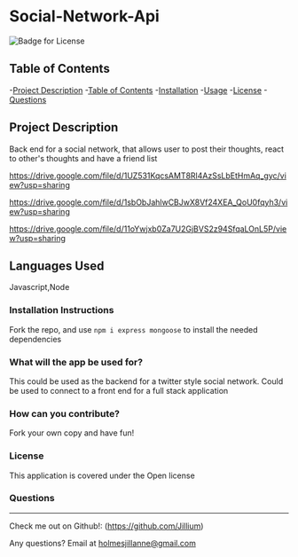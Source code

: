 # Social-Network-Api

  ![Badge for License](https://img.shields.io/badge/license-Open-informational)
  
  ## Table of Contents
  -[Project Description](#projectDescription)
  -[Table of Contents](#tableofContents)
  -[Installation](#installation)
  -[Usage](#usage)
  -[License](#license)
  -[Questions](#questions)


  ## Project Description 
  Back end for a social network, that allows user to post their thoughts, react to other's thoughts and have a friend list

  
 https://drive.google.com/file/d/1UZ531KqcsAMT8Rl4AzSsLbEtHmAq_gyc/view?usp=sharing

 https://drive.google.com/file/d/1sbObJahlwCBJwX8Vf24XEA_QoU0fqyh3/view?usp=sharing

 https://drive.google.com/file/d/11oYwjxb0Za7U2GjBVS2z94SfqaLOnL5P/view?usp=sharing

  
  ## Languages Used 
  Javascript,Node

  ### Installation Instructions
  Fork the repo, and use `npm i express mongoose` to install the needed dependencies

  ### What will the app be used for? 
  This could be used as the backend for a twitter style social network. Could be used to connect to a front end for a full stack application

  ### How can you contribute?
  Fork your own copy and have fun!

  ### License
  This application is covered under the Open license
  

  ### Questions
  -------------------------------------------------------------------------------------------------------
  
  Check me out on Github!: (https://github.com/Jillium) 
  
  Any questions? Email at holmesjillanne@gmail.com